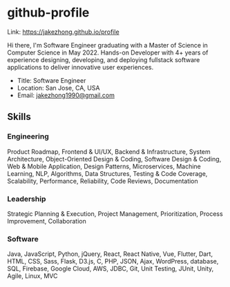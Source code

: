# github-profile
Link: https://jakezhong.github.io/profile

Hi there, I'm Software Engineer graduating with a Master of Science in Computer Science in May 2022. Hands-on Developer with 4+ years of experience designing, developing, and deploying fullstack software applications to deliver innovative user experiences.

- Title: Software Engineer
- Location: San Jose, CA, USA
- Email: jakezhong1990@gmail.com

## Skills
### Engineering
Product Roadmap, Frontend & UI/UX, Backend & Infrastructure, System Architecture, Object-Oriented Design & Coding, Software Design & Coding, Web & Mobile Application, Design Patterns, Microservices, Machine Learning, NLP, Algorithms, Data Structures, Testing & Code Coverage, Scalability, Performance, Reliability, Code Reviews, Documentation

### Leadership
Strategic Planning & Execution, Project Management, Prioritization, Process Improvement, Collaboration

### Software
Java, JavaScript, Python, jQuery, React, React Native, Vue, Flutter, Dart, HTML, CSS, Sass, Flask, D3.js, C, PHP, JSON, Ajax, WordPress, database, SQL, Firebase, Google Cloud, AWS, JDBC, Git, Unit Testing, JUnit, Unity, Agile, Linux, MVC
